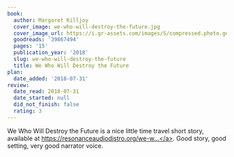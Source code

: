 ```yaml
---
book:
  author: Margaret Killjoy
  cover_image: we-who-will-destroy-the-future.jpg
  cover_image_url: https://i.gr-assets.com/images/S/compressed.photo.goodreads.com/books/1523933891l/39867494._SX98_.jpg
  goodreads: '39867494'
  pages: '15'
  publication_year: '2018'
  slug: we-who-will-destroy-the-future
  title: We Who Will Destroy the Future
plan:
  date_added: '2018-07-31'
review:
  date_read: 2018-07-31
  date_started: null
  did_not_finish: false
  rating: 3
---
```


We Who Will Destroy the Future is a nice little time travel short story, available at <a target="_blank" href="https://resonanceaudiodistro.org/we-who-will-destroy-the-future/" rel="nofollow">https://resonanceaudiodistro.org/we-w...</a>. Good story, good setting, very good narrator voice.
